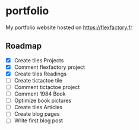 # portfolio
My portfolio website hosted on https://flexfactory.fr

## Roadmap

- [x] Create tiles Projects
- [x] Comment flexfactory project
- [x] Create tiles Readings
- [ ] Create tictactoe tile
- [ ] Comment tictactoe project
- [ ] Comment 1984 Book
- [ ] Optimize book pictures
- [ ] Create tiles Articles
- [ ] Create blog pages
- [ ] Write first blog post
